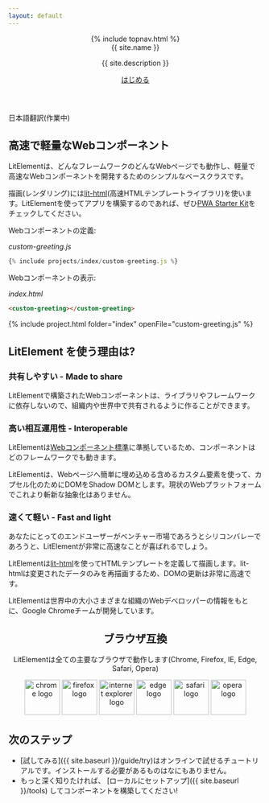 ```yaml
---
layout: default
---
```


<header class="hero" markdown="0">
{% include topnav.html %}
<div class="wrapper">
<div class="hero-title">{{ site.name }}</div>
<p class="hero-caption">{{ site.description }}</p>
<a class="hero-link link-with-arrow" href="{{ site.baseurl }}/guide/try">はじめる</a>
</div>
</header>

<section class="grey-bg">
<div class="wrapper">

<div class="alert alert-info">
<p>日本語翻訳(作業中)</p>
</div>

<div class="responsive-row center">
<div style="max-width: 600px">

## 高速で軽量なWebコンポーネント

<!-- original:
LitElement is a simple base class for creating fast, lightweight web components that work in any web page with any framework.

For rendering, LitElement uses [lit-html](https://lit-html.polymer-project.org/)–a fast HTML templating library. To build an app out of LitElement components, check out [PWA Starter Kit](https://pwa-starter-kit.polymer-project.org/).
-->

LitElementは、どんなフレームワークのどんなWebページでも動作し、軽量で高速なWebコンポーネントを開発するためのシンプルなベースクラスです。

描画(レンダリング)には[lit-html](https://lit-html.polymer-jp.org/)(高速HTMLテンプレートライブラリ)を使います。LitElementを使ってアプリを構築するのであれば、ぜひ[PWA Starter Kit](https://pwa-starter-kit-dot-polymer-japan.appspot.com/)をチェックしてください。

</div>
</div>
</div>
</section>

<section>
<div class="wrapper">

<!-- original:
Define a component in JavaScript:
-->

Webコンポーネントの定義:

_custom-greeting.js_

```js
{% include projects/index/custom-greeting.js %}
```

<!-- original:
Include the component in your web page:
-->

Webコンポーネントの表示:

_index.html_

```html
<custom-greeting></custom-greeting>
```

{% include project.html folder="index" openFile="custom-greeting.js" %}

</div>
</section>

<section class="grey-bg">
<div class="wrapper">

## LitElement を使う理由は?

<div class="responsive-row">
<div style="flex: 1">

### 共有しやすい - Made to share

<!-- original:
Web components built with LitElement are made to share with the world and with others across your organization, no matter what libraries or frameworks they use. 
-->

LitElementで構築されたWebコンポーネントは、ライブラリやフレームワークに依存しないので、組織内や世界中で共有されるように作ることができます。

</div>
<div style="flex: 1">

### 高い相互運用性 - Interoperable

<!-- original:
LitElement follows the [web components standards](https://developer.mozilla.org/en-US/docs/Web/Web_Components), so your components will work with any framework.

LitElement uses custom elements for easy inclusion in web pages, and shadow DOM for encapsulation. There’s no new abstraction on top of the web platform.
-->

LitElementは[Webコンポーネント標準](https://developer.mozilla.org/ja/docs/Web/Web_Components)に準拠しているため、コンポーネントはどのフレームワークでも動きます。

LitElementは、Webページへ簡単に埋め込める含めるカスタム要素を使って、カプセル化のためにDOMをShadow DOMとします。現状のWebプラットフォームでこれより斬新な抽象化はありません。

</div>
<div style="flex: 1">

### 速くて軽い - Fast and light

<!-- original:
Whether your end users are in emerging markets or Silicon Valley, they’ll appreciate that LitElement is extremely fast.

LitElement uses [lit-html](https://github.com/Polymer/lit-html) to define and render HTML templates. DOM updates are lightning-fast, because lit-html only re-renders the data that changes.
-->

あなたにとってのエンドユーザーがベンチャー市場であろうとシリコンバレーであろうと、LitElementが非常に高速なことが喜ばれるでしょう。

LitElementは[lit-html](https://github.com/Polymer/lit-html)を使ってHTMLテンプレートを定義して描画します。lit-htmlは変更されたデータのみを再描画するため、DOMの更新は非常に高速です。

</div>
</div>
</div>
</section>

<section>
<div class="wrapper">
<div class="responsive-row center">
<div style="max-width: 600px">

<!-- original:
LitElement is brought to you by developers on the Google Chrome team with the input of web developers at organizations big and small around the world. 
-->

LitElementは世界中の大小さまざまな組織のWebデベロッパーの情報をもとに、Google Chromeチームが開発しています。

</div>
</div>
</div>
</section>

<section>
<div class="wrapper" style="text-align: center">

## ブラウザ互換

<!-- original:
Polymer products work in all major browsers (Chrome, Firefox, IE, Edge, Safari, and Opera).
-->

LitElementは全ての主要なブラウザで動作します(Chrome, Firefox, IE, Edge, Safari, Opera)

<div>
<img width="70" height="70" src="/images/browsers/chrome_128x128.png" alt="chrome logo">
<img width="70" height="70" src="/images/browsers/firefox_128x128.png" alt="firefox logo">
<img width="70" height="70" src="/images/browsers/internet-explorer_128x128.png" alt="internet explorer logo">
<img width="70" height="70" src="/images/browsers/edge_128x128.png" alt="edge logo">
<img width="70" height="70" src="/images/browsers/safari_128x128.png" alt="safari logo">
<img width="70" height="70" src="/images/browsers/opera_128x128.png" alt="opera logo">
</div>

</div>
</section>

<section class="grey-bg">
<div class="wrapper">

## 次のステップ

<!-- original:
- [Try LitElement]({{ site.baseurl }}/try) in our live tutorial. You don’t need to install anything.
- When you’re ready to dive in, [set up LitElement locally]({{ site.baseurl }}/tools) and start building components!
-->

- [試してみる]({{ site.baseurl }}/guide/try)はオンラインで試せるチュートリアルです。インストールする必要があるものはなにもありません。
- もっと深く知りたければ、 [ローカルにセットアップ]({{ site.baseurl }}/tools) してコンポーネントを構築してください!

</div>
</section>
